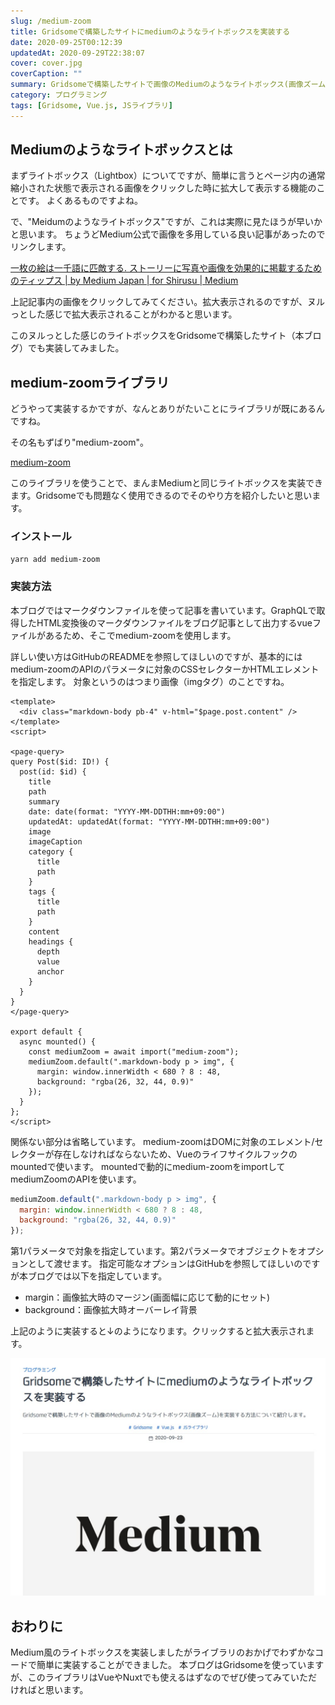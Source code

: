 ```yaml
---
slug: /medium-zoom
title: Gridsomeで構築したサイトにmediumのようなライトボックスを実装する
date: 2020-09-25T00:12:39
updatedAt: 2020-09-29T22:38:07
cover: cover.jpg
coverCaption: ""
summary: Gridsomeで構築したサイトで画像のMediumのようなライトボックス(画像ズーム)を実装する方法について紹介します。
category: プログラミング
tags: [Gridsome, Vue.js, JSライブラリ]
---
```


## Mediumのようなライトボックスとは

まずライトボックス（Lightbox）についてですが、簡単に言うとページ内の通常縮小された状態で表示される画像をクリックした時に拡大して表示する機能のことです。
よくあるものですよね。

で、"Meidumのようなライトボックス"ですが、これは実際に見たほうが早いかと思います。
ちょうどMedium公式で画像を多用している良い記事があったのでリンクします。

[一枚の絵は一千語に匹敵する. ストーリーに写真や画像を効果的に掲載するためのティップス | by Medium Japan | for Shirusu | Medium](https://medium.com/for-shirusu/tips-and-tricks-for-posting-photos-and-images-on-medium-6800b157b5a2)

上記記事内の画像をクリックしてみてください。拡大表示されるのですが、ヌルっとした感じで拡大表示されることがわかると思います。

このヌルっとした感じのライトボックスをGridsomeで構築したサイト（本ブログ）でも実装してみました。

## medium-zoomライブラリ

どうやって実装するかですが、なんとありがたいことにライブラリが既にあるんですね。

その名もずばり"medium-zoom"。

[medium-zoom](https://github.com/francoischalifour/medium-zoom)

このライブラリを使うことで、まんまMediumと同じライトボックスを実装できます。Gridsomeでも問題なく使用できるのでそのやり方を紹介したいと思います。

### インストール

```bash
yarn add medium-zoom
```

### 実装方法

本ブログではマークダウンファイルを使って記事を書いています。GraphQLで取得したHTML変換後のマークダウンファイルをブログ記事として出力するvueファイルがあるため、そこでmedium-zoomを使用します。

詳しい使い方はGitHubのREADMEを参照してほしいのですが、基本的にはmedium-zoomのAPIのパラメータに対象のCSSセレクターかHTMLエレメントを指定します。
対象というのはつまり画像（imgタグ）のことですね。

```markup
<template>
  <div class="markdown-body pb-4" v-html="$page.post.content" />
</template>
<script>

<page-query>
query Post($id: ID!) {
  post(id: $id) {
    title
    path
    summary
    date: date(format: "YYYY-MM-DDTHH:mm+09:00")
    updatedAt: updatedAt(format: "YYYY-MM-DDTHH:mm+09:00")
    image
    imageCaption
    category {
      title
      path
    }
    tags {
      title
      path
    }
    content
    headings {
      depth
      value
      anchor
    }
  }
}
</page-query>

export default {
  async mounted() {
    const mediumZoom = await import("medium-zoom");
    mediumZoom.default(".markdown-body p > img", {
      margin: window.innerWidth < 680 ? 8 : 48,
      background: "rgba(26, 32, 44, 0.9)"
    });
  }
};
</script>
```

関係ない部分は省略しています。
medium-zoomはDOMに対象のエレメント/セレクターが存在しなければならないため、Vueのライフサイクルフックのmountedで使います。
mountedで動的にmedium-zoomをimportしてmediumZoomのAPIを使います。

```js
mediumZoom.default(".markdown-body p > img", {
  margin: window.innerWidth < 680 ? 8 : 48,
  background: "rgba(26, 32, 44, 0.9)"
});
```

第1パラメータで対象を指定しています。第2パラメータでオブジェクトをオプションとして渡せます。
指定可能なオプションはGitHubを参照してほしいのですが本ブログでは以下を指定しています。

- margin：画像拡大時のマージン(画面幅に応じて動的にセット)
- background：画像拡大時オーバーレイ背景

上記のように実装すると↓のようになります。クリックすると拡大表示されます。

![サンプル](./medium-zoom-sample.jpg)

## おわりに

Medium風のライトボックスを実装しましたがライブラリのおかげでわずかなコードで簡単に実装することができました。
本ブログはGridsomeを使っていますが、このライブラリはVueやNuxtでも使えるはずなのでぜび使ってみていただければと思います。